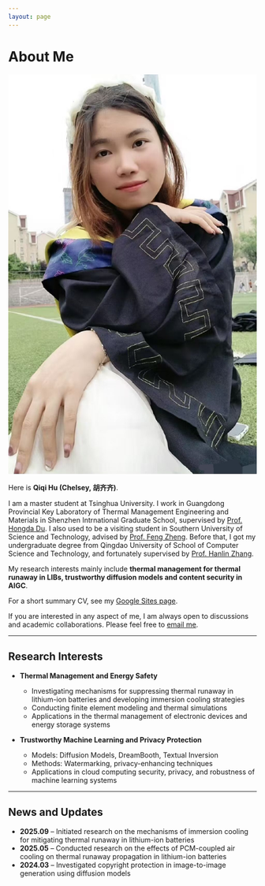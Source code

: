 ```yaml
---
layout: page
---
```


# About Me

<img src="2.jpg" class="floatpic">

Here is **Qiqi Hu (Chelsey, 胡齐齐)**.<br>

I am a master student at Tsinghua University. I work in Guangdong Provincial Key Laboratory of Thermal Management Engineering and Materials in Shenzhen Intrnational Graduate School, supervised by [Prof. Hongda Du](https://www.sigs.tsinghua.edu.cn/dhd/list.htm). I also used to be a visiting student in Southern University of Science and Technology, advised by [Prof. Feng Zheng](https://faculty.sustech.edu.cn/?tagid=fengzheng&iscss=1&snapid=1&orderby=date&go=1&lang=en).  Before that, I got my undergraduate degree from Qingdao University of School of Computer Science and Technology, and fortunately supervised by [Prof. Hanlin Zhang](https://cst.qdu.edu.cn/info/1072/7423.htm).

My research interests mainly include **thermal management for thermal runaway in LIBs, trustworthy diffusion models and content security in AIGC**.

For a short summary CV, see my [Google Sites page](https://sites.google.com/view/huqiqi).

If you are interested in any aspect of me, I am always open to discussions and academic collaborations. Please feel free to [email me](mailto:chelseyhu111@gmail.com).


---

## Research Interests
- **Thermal Management and Energy Safety**  
  - Investigating mechanisms for suppressing thermal runaway in lithium-ion batteries and developing immersion cooling strategies  
  - Conducting finite element modeling and thermal simulations  
  - Applications in the thermal management of electronic devices and energy storage systems  

- **Trustworthy Machine Learning and Privacy Protection**  
  - Models: Diffusion Models, DreamBooth, Textual Inversion  
  - Methods: Watermarking, privacy-enhancing techniques  
  - Applications in cloud computing security, privacy, and robustness of machine learning systems
---

## News and Updates

- **2025.09** – Initiated research on the mechanisms of immersion cooling for mitigating thermal runaway in lithium-ion batteries  
- **2025.05** – Conducted research on the effects of PCM-coupled air cooling on thermal runaway propagation in lithium-ion batteries  
- **2024.03** – Investigated copyright protection in image-to-image generation using diffusion models  

